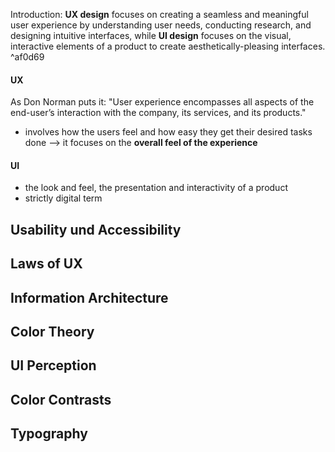 Introduction: **UX design** focuses on creating a seamless and meaningful user experience by understanding user needs, conducting research, and designing intuitive interfaces, while **UI design** focuses on the visual, interactive elements of a product to create aesthetically-pleasing interfaces. ^af0d69
#### UX
As Don Norman puts it: "User experience encompasses all aspects of the end-user’s interaction with the company, its services, and its products."
- involves how the users feel and how easy they get their desired tasks done --> it focuses on the **overall feel of the experience**
#### UI
- the look and feel, the presentation and interactivity of a product
- strictly digital term

## Usability und Accessibility
## Laws of UX
## Information Architecture
## Color Theory
## UI Perception
## Color Contrasts
## Typography
